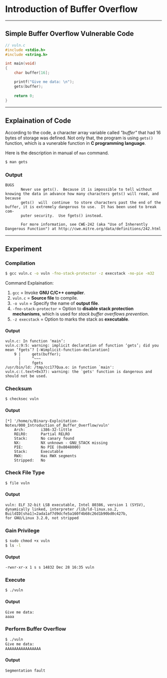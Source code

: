# Introduction of Buffer Overflow

---
## Simple Buffer Overflow Vulnerable Code
```c
// vuln.c
#include <stdio.h>
#include <string.h>

int main(void)
{
    char buffer[16];

    printf("Give me data: \n");
    gets(buffer);
    
    return 0;
}
```

---
## Explaination of Code
According to the code, a character array variable called *"buffer"* that had 16 bytes of storage was defined.
Not only that, the program is using `gets()` function, which is a vunerable function in **C programming language**.

Here is the description in manual of `man` command.
```bash
$ man gets
```

### Output
```text
BUGS
       Never use gets().  Because it is impossible to tell without knowing the data in advance how many characters gets() will read, and because
       gets()  will  continue  to store characters past the end of the buffer, it is extremely dangerous to use.  It has been used to break com‐
       puter security.  Use fgets() instead.

       For more information, see CWE-242 (aka "Use of Inherently Dangerous Function") at http://cwe.mitre.org/data/definitions/242.html
```

---
## Experiment

### Compilation
```bash
$ gcc vuln.c -o vuln -fno-stack-protector -z execstack -no-pie -m32
```
Command Explaination:
1. `gcc` = Invoke **GNU C/C++ compiler**.
2. `vuln.c` = **Source file** to compile.
3. `-o vuln` = Specify the name of **output file**.
4. `-fno-stack-protector` = Option to **disable stack protection mechanisms**, which is used for *stack buffer overflows prevention*.
5. `-z execstack` = Option to marks the stack as **executable**.


#### Output
```text
vuln.c: In function ‘main’:
vuln.c:9:5: warning: implicit declaration of function ‘gets’; did you mean ‘fgets’? [-Wimplicit-function-declaration]
    9 |     gets(buffer);
      |     ^~~~
      |     fgets
/usr/bin/ld: /tmp/cc177Qua.o: in function `main':
vuln.c:(.text+0x37): warning: the `gets' function is dangerous and should not be used.
```

### Checksum
```bash
$ checksec vuln
```

#### Output
```text
[*] '/home/s/Binary-Exploitation-Notes/000_Introduction_of_Buffer_Overflow/vuln'
    Arch:       i386-32-little
    RELRO:      Partial RELRO
    Stack:      No canary found
    NX:         NX unknown - GNU_STACK missing
    PIE:        No PIE (0x8048000)
    Stack:      Executable
    RWX:        Has RWX segments
    Stripped:   No
```

### Check File Type
```bash
$ file vuln
```

#### Output
```text
vuln: ELF 32-bit LSB executable, Intel 80386, version 1 (SYSV),
dynamically linked, interpreter /lib/ld-linux.so.2, BuildID[sha1]=2ada1af7d9dcfe5a160f4b68c26d1b90bd0c427b,
for GNU/Linux 3.2.0, not stripped
```

### Gain Privilege
```bash
$ sudo chmod +x vuln
$ ls -l
```

#### Output
```text
-rwxr-xr-x 1 s s 14832 Dec 28 16:35 vuln
```

### Execute
```bash
$ ./vuln
```

#### Output
```text
Give me data:
aaaa
```

### Perform Buffer Overflow
```bash
$ ./vuln
Give me data:
AAAAAAAAAAAAAAAA
```

#### Output
```bash
Segmentation fault
```

